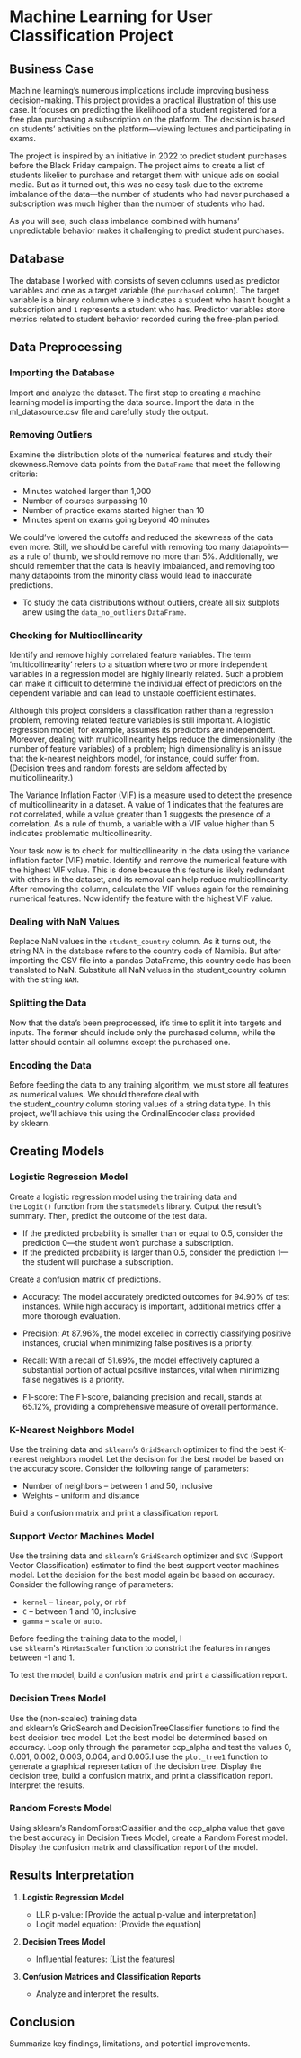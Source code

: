 # Machine Learning for User Classification Project
## Business Case

Machine learning’s numerous implications include improving business decision-making. This project provides a practical illustration of this use case. It focuses on predicting the likelihood of a student registered for a free plan purchasing a subscription on the platform. The decision is based on students’ activities on the platform—viewing lectures and participating in exams.

The project is inspired by an initiative in 2022 to predict student purchases before the Black Friday campaign. The project aims to create a list of students likelier to purchase and retarget them with unique ads on social media. But as it turned out, this was no easy task due to the extreme imbalance of the data—the number of students who had never purchased a subscription was much higher than the number of students who had. 

As you will see, such class imbalance combined with humans’ unpredictable behavior makes it challenging to predict student purchases.

## Database
The database I worked with consists of seven columns used as predictor variables and one as a target variable (the `purchased` column). The target variable is a binary column where `0` indicates a student who hasn’t bought a subscription and `1` represents a student who has. Predictor variables store metrics related to student behavior recorded during the free-plan period.

## Data Preprocessing
### Importing the Database
Import and analyze the dataset. The first step to creating a machine learning model is importing the data source. Import the data in the ml_datasource.csv file and carefully study the output.
### Removing Outliers
Examine the distribution plots of the numerical features and study their skewness.Remove data points from the `DataFrame` that meet the following criteria:

   - Minutes watched larger than 1,000
   - Number of courses surpassing 10
   - Number of practice exams started higher than 10
   - Minutes spent on exams going beyond 40 minutes
    
   We could’ve lowered the cutoffs and reduced the skewness of the data even more. Still, we should be careful with removing too many datapoints—as a rule of thumb, we should remove
   no more than 5%. Additionally, we should remember that the data is heavily imbalanced, and removing too many datapoints from the minority class would lead to inaccurate predictions.
   - To study the data distributions without outliers, create all six subplots anew using the `data_no_outliers` `DataFrame`.

### Checking for Multicollinearity
Identify and remove highly correlated feature variables. The term ‘multicollinearity’ refers to a situation where two or more independent variables in a regression model are highly linearly related. Such a problem can make it difficult to determine the individual effect of predictors on the dependent variable and can lead to unstable coefficient estimates.

   Although this project considers a classification rather than a regression problem, removing related feature variables is still important. A logistic regression model, for example, assumes its predictors are independent. Moreover, dealing with multicollinearity helps reduce the dimensionality (the number of feature variables) of a problem; high dimensionality is an issue that the k-nearest neighbors model, for instance, could suffer from. (Decision trees and random forests are seldom affected by multicollinearity.)

   The Variance Inflation Factor (VIF) is a measure used to detect the presence of multicollinearity in a dataset. A value of 1 indicates that the features are not correlated, while a value greater than 1 suggests the presence of a correlation. As a rule of thumb, a variable with a VIF value higher than 5 indicates problematic multicollinearity.

   Your task now is to check for multicollinearity in the data using the variance inflation factor (VIF) metric. Identify and remove the numerical feature with the highest VIF value. This is done because this feature is likely redundant with others in the dataset, and its removal can help reduce multicollinearity. After removing the column, calculate the VIF values again for the remaining numerical features. Now identify the feature with the highest VIF value.

### Dealing with NaN Values
Replace NaN values in the `student_country` column.
   As it turns out, the string NA in the database refers to the country code of Namibia. But after importing the CSV file into a pandas DataFrame, this country code has been translated to     NaN. Substitute all NaN values in the student_country column with the string `NAM`.
### Splitting the Data
Now that the data’s been preprocessed, it’s time to split it into targets and inputs. The former should include only the purchased column, while the latter should contain all columns except the purchased one.
### Encoding the Data
Before feeding the data to any training algorithm, we must store all features as numerical values. We should therefore deal with the student_country column storing values of a string data type. In this project, we’ll achieve this using the OrdinalEncoder class provided by sklearn. 

## Creating Models
### Logistic Regression Model
Create a logistic regression model using the training data and the `Logit()` function from the `statsmodels` library. Output the result’s summary. Then, predict the outcome of the test data.

- If the predicted probability is smaller than or equal to 0.5, consider the prediction 0—the student won’t purchase a subscription.
- If the predicted probability is larger than 0.5, consider the prediction 1—the student will purchase a subscription.

Create a confusion matrix of predictions.
- Accuracy: The model accurately predicted outcomes for 94.90% of test instances. While high accuracy is important, additional metrics offer a more thorough evaluation.

- Precision: At 87.96%, the model excelled in correctly classifying positive instances, crucial when minimizing false positives is a priority.

- Recall: With a recall of 51.69%, the model effectively captured a substantial portion of actual positive instances, vital when minimizing false negatives is a priority.

- F1-score: The F1-score, balancing precision and recall, stands at 65.12%, providing a comprehensive measure of overall performance.

### K-Nearest Neighbors Model
Use the training data and `sklearn`’s `GridSearch` optimizer to find the best K-nearest neighbors model. Let the decision for the best model be based on the accuracy score. Consider the following range of parameters:

- Number of neighbors – between 1 and 50, inclusive
- Weights – uniform and distance

Build a confusion matrix and print a classification report.

### Support Vector Machines Model
Use the training data and `sklearn`’s `GridSearch` optimizer and `SVC` (Support Vector Classification) estimator to find the best support vector machines model. Let the decision for the best model again be based on accuracy. Consider the following range of parameters:

- `kernel` – `linear`, `poly`, or `rbf`
- `C` – between 1 and 10, inclusive
- `gamma` – `scale` or `auto`.

Before feeding the training data to the model, I use `sklearn`'s `MinMaxScaler` function to constrict the features in ranges between -1 and 1.

To test the model, build a confusion matrix and print a classification report.

### Decision Trees Model
Use the (non-scaled) training data and sklearn’s GridSearch and DecisionTreeClassifier functions to find the best decision tree model. Let the best model be determined based on accuracy. Loop only through the parameter ccp_alpha and test the values 0, 0.001, 0.002, 0.003, 0.004, and 0.005.I use the `plot_tree1` function to generate a graphical representation of the decision tree.
Display the decision tree, build a confusion matrix, and print a classification report. Interpret the results.

### Random Forests Model
Using sklearn’s RandomForestClassifier and the ccp_alpha value that gave the best accuracy in Decision Trees Model, create a Random Forest model.
Display the confusion matrix and classification report of the model.

## Results Interpretation
1. **Logistic Regression Model**
    - LLR p-value: [Provide the actual p-value and interpretation]
    - Logit model equation: [Provide the equation]

2. **Decision Trees Model**
    - Influential features: [List the features]

3. **Confusion Matrices and Classification Reports**
    - Analyze and interpret the results.

## Conclusion
Summarize key findings, limitations, and potential improvements.

